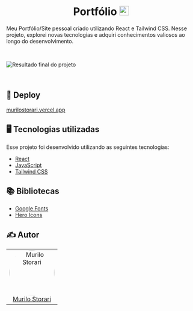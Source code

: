 <h1 align="center">
  Portfólio <img width="25px" src="https://raw.githubusercontent.com/murilostorari/Portfolio/public/logo.png"/>
</h1>

Meu Portfólio/Site pessoal criado utilizando React e Tailwind CSS. Nesse projeto, explorei novas tecnologias e adquiri conhecimentos valiosos ao longo do desenvolvimento.

<br>

![Resultado final do projeto](https://raw.githubusercontent.com/murilostorari/Portfolio/public/img/projectimages/Portfolio.png)

<br>

## 🚀 Deploy

 [murilostorari.vercel.app](https://murilostorari.vercel.app/)

## 🖥️ Tecnologias utilizadas

Esse projeto foi desenvolvido utilizando as seguintes tecnologias:

- [React](https://react.dev/)
- [JavaScript](https://developer.mozilla.org/pt-BR/docs/Web/JavaScript)
- [Tailwind CSS](https://tailwindcss.com/)

## 📚 Bibliotecas

- [Google Fonts](https://fonts.google.com/)
- [Hero Icons](https://v1.heroicons.com/)

## ✍️ Autor<br>
<table align="center">
<tr>
<td> 
<div align="center">
<img style="width: 120px; border-radius: 50%;" src="https://github.com/murilostorari.png" alt="Murilo Storari"/><br />
<a href="https://github.com/CaduZulian">Murilo Storari</a> 
</div>  
</td>
</tr>
</table>
